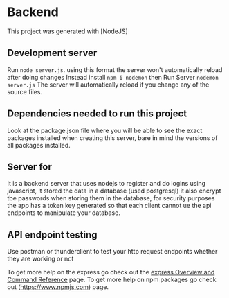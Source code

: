 # Backend

This project was generated with [NodeJS]

## Development server

Run `node server.js`. using this format the server won't automatically reload after doing changes
Instead install `npm i nodemon` then Run Server `nodemon server.js` The server will automatically reload if you change any of the source files.

## Dependencies needed to run this project

Look at the package.json file where you will be able to see the exact packages installed when creating this server, bare in mind the versions of all 
packages installed. 

## Server for 

It is a backend server that uses nodejs to register and do logins using javascript, it stored the data in a database (used postgresql) it also encrypt
tbe passwords when storing them in the database, for security purposes the app has a token key generated so that each client cannot ue the api endpoints 
to manipulate your database. 

## API endpoint testing
Use postman or thunderclient to test your http request endpoints whether they are working or not 

To get more help on the express go check out the [express Overview and Command Reference](https://expressjs.com/en/5x/api.html) page.
To get more help on npm packages go check out (https://www.npmjs.com) page.
